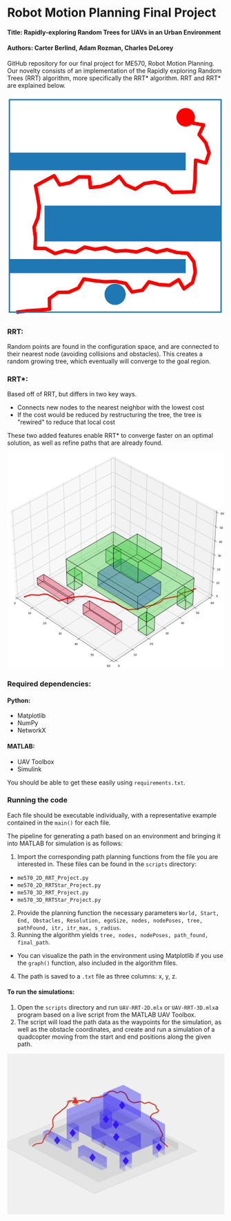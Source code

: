 # Robot Motion Planning Final Project

#### Title: Rapidly-exploring Random Trees for UAVs in an Urban Environment

#### Authors: Carter Berlind, Adam Rozman, Charles DeLorey


GitHub repository for our final project for ME570, Robot Motion Planning. Our novelty consists of an implementation of the Rapidly exploring Random Trees (RRT) algorithm, more specifically the RRT* algorithm. RRT and RRT* are explained below. 


![2D rrt path planning algorithm run on simple 3-obstacle environment](2D_RRT_figures/RRT_1.png "RRT")


### RRT:
Random points are found in the configuration space, and are connected to their nearest node (avoiding collisions and obstacles). This creates a random growing tree, which eventually will converge to the goal region.


### RRT*:

Based off of RRT, but differs in two key ways.
  
- Connects new nodes to the nearest neighbor with the lowest cost
- If the cost would be reduced by restructuring the tree, the tree is "rewired" to reduce that local cost

These two added features enable RRT* to converge faster on an optimal solution, as well as refine paths that are already found.

![3D rrt* path planning algorithm run on table environment](3D_RRTstar_figures/3DRRTstar_25000itrs_Iso2.png "3D RRT*")


### Required dependencies:

#### Python:
- Matplotlib
- NumPy
- NetworkX

#### MATLAB:
- UAV Toolbox
- Simulink

You should be able to get these easily using `requirements.txt`.


### Running the code

Each file should be executable individually, with a representative example contained in the `main()` for each file. 

The pipeline for generating a path based on an environment and bringing it into MATLAB for simulation is as follows:

1. Import the corresponding path planning functions from the file you are interested in. These files can be found in the `scripts` directory: 
- `me570_2D_RRT_Project.py`
- `me570_2D_RRTStar_Project.py`
- `me570_3D_RRT_Project.py`
- `me570_3D_RRTStar_Project.py`
2. Provide the planning function the necessary parameters `World, Start, End, Obstacles, Resolution, egoSize, nodes, nodePoses, tree, pathFound, itr, itr_max, s_radius`.
3. Running the algorithm yields `tree, nodes, nodePoses, path_found, final_path`.
- You can visualize the path in the environment using Matplotlib if you use the `graph()` function, also included in the algorithm files.
4. The path is saved to a `.txt` file as three columns: x, y, z.


#### To run the simulations:
1. Open the `scripts` directory and run `UAV-RRT-2D.mlx` or `UAV-RRT-3D.mlx`a program based on a live script from the MATLAB UAV Toolbox. 
2. The script will load the path data as the waypoints for the simulation, as well as the obstacle coordinates, and create and run a simulation of a quadcopter moving from the start and end positions along the given path. 




![3D rrt* path planning algorithm run on table environment 2](3D_RRTstar_figures/3drrt_sim_example.png "another 3D RRT*")


